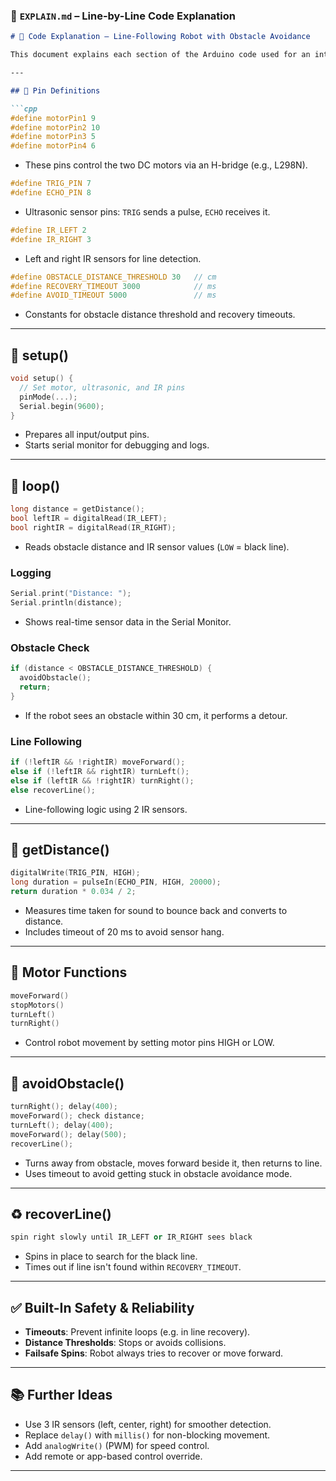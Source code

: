 

### 📘 `EXPLAIN.md` – Line-by-Line Code Explanation

```markdown
# 📘 Code Explanation – Line-Following Robot with Obstacle Avoidance

This document explains each section of the Arduino code used for an intelligent robot that can follow lines and avoid obstacles using ultrasonic and IR sensors.

---

## 🔧 Pin Definitions

```cpp
#define motorPin1 9
#define motorPin2 10
#define motorPin3 5
#define motorPin4 6
```
- These pins control the two DC motors via an H-bridge (e.g., L298N).

```cpp
#define TRIG_PIN 7
#define ECHO_PIN 8
```
- Ultrasonic sensor pins: `TRIG` sends a pulse, `ECHO` receives it.

```cpp
#define IR_LEFT 2
#define IR_RIGHT 3
```
- Left and right IR sensors for line detection.

```cpp
#define OBSTACLE_DISTANCE_THRESHOLD 30   // cm
#define RECOVERY_TIMEOUT 3000            // ms
#define AVOID_TIMEOUT 5000               // ms
```
- Constants for obstacle distance threshold and recovery timeouts.

---

## 🏁 setup()

```cpp
void setup() {
  // Set motor, ultrasonic, and IR pins
  pinMode(...);
  Serial.begin(9600);
}
```
- Prepares all input/output pins.
- Starts serial monitor for debugging and logs.

---

## 🔄 loop()

```cpp
long distance = getDistance();
bool leftIR = digitalRead(IR_LEFT);
bool rightIR = digitalRead(IR_RIGHT);
```
- Reads obstacle distance and IR sensor values (`LOW` = black line).

### Logging

```cpp
Serial.print("Distance: ");
Serial.println(distance);
```
- Shows real-time sensor data in the Serial Monitor.

### Obstacle Check

```cpp
if (distance < OBSTACLE_DISTANCE_THRESHOLD) {
  avoidObstacle();
  return;
}
```
- If the robot sees an obstacle within 30 cm, it performs a detour.

### Line Following

```cpp
if (!leftIR && !rightIR) moveForward();
else if (!leftIR && rightIR) turnLeft();
else if (leftIR && !rightIR) turnRight();
else recoverLine();
```
- Line-following logic using 2 IR sensors.

---

## 📏 getDistance()

```cpp
digitalWrite(TRIG_PIN, HIGH);
long duration = pulseIn(ECHO_PIN, HIGH, 20000);
return duration * 0.034 / 2;
```
- Measures time taken for sound to bounce back and converts to distance.
- Includes timeout of 20 ms to avoid sensor hang.

---

## 🚗 Motor Functions

```cpp
moveForward()
stopMotors()
turnLeft()
turnRight()
```
- Control robot movement by setting motor pins HIGH or LOW.

---

## 🔀 avoidObstacle()

```cpp
turnRight(); delay(400);
moveForward(); check distance;
turnLeft(); delay(400);
moveForward(); delay(500);
recoverLine();
```
- Turns away from obstacle, moves forward beside it, then returns to line.
- Uses timeout to avoid getting stuck in obstacle avoidance mode.

---

## ♻️ recoverLine()

```cpp
spin right slowly until IR_LEFT or IR_RIGHT sees black
```
- Spins in place to search for the black line.
- Times out if line isn't found within `RECOVERY_TIMEOUT`.

---

## ✅ Built-In Safety & Reliability

- **Timeouts**: Prevent infinite loops (e.g. in line recovery).
- **Distance Thresholds**: Stops or avoids collisions.
- **Failsafe Spins**: Robot always tries to recover or move forward.

---

## 📚 Further Ideas

- Use 3 IR sensors (left, center, right) for smoother detection.
- Replace `delay()` with `millis()` for non-blocking movement.
- Add `analogWrite()` (PWM) for speed control.
- Add remote or app-based control override.

---
